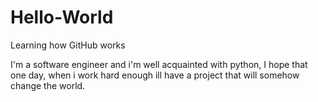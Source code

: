 # Hello-World
Learning how GitHub works

I'm a software engineer and i'm well acquainted with python, I hope that one day, when i work hard enough ill have a project that will somehow change the world.
